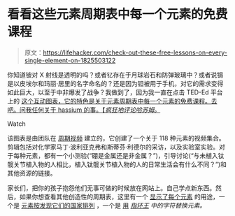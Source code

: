 # 看看这些元素周期表中每一个元素的免费课程

> 原文：<https://lifehacker.com/check-out-these-free-lessons-on-every-single-element-on-1825503122>

你知道铍对 X 射线是透明的吗？或者钇存在于月球岩石和防弹玻璃中？或者说锔是以皮埃尔和玛丽·居里的名字命名的？还是因为钽被用于手机，对它的需求变得如此巨大，以至于中非爆发了战争？我做到了，因为我一直在点击 TED-Ed 平台 上的 [这个互动图表，它的特色是关于元素周期表中每一个元素的免费课程。去吧。问我任何关于 hassium 的事。【*疯狂地评论哈苏姆。*](http://ed.ted.com/periodic-videos) 

Watch

该图表是由团队在 [周期视频](http://www.periodicvideos.com/) 建立的，它创建了一个关于 118 种元素的视频集合。剪辑包括对化学家马丁·波利亚克弗和斯蒂芬·利德尔的采访，以及实验室实验。对于每种元素，都有一个小测验(“硼是金属还是非金属？”)，引导讨论(“与未植入钛髋关节植入物的人相比，植入钛髋关节植入物的人的日常生活会有什么不同？”)和其他资源的链接。

家长们，把你的孩子抱怨他们无事可做的时候放在网站上。自己学点新东西。然后，如果你想查看其他创造性的周期表，这里有一个 [显示了每个元素](https://lifehacker.com/interactive-periodic-table-shows-the-uses-of-every-elem-1796782826) 的用途，一个是 [元素按发现它们的国家排列](https://io9.gizmodo.com/all-the-elements-arranged-by-the-country-that-discovere-560842860) ，一个是 [用](https://io9.gizmodo.com/only-a-chemistry-student-would-organize-lord-of-the-rin-493562870) [*指环王*](https://io9.gizmodo.com/only-a-chemistry-student-would-organize-lord-of-the-rin-493562870) *中的字符替换元素。*